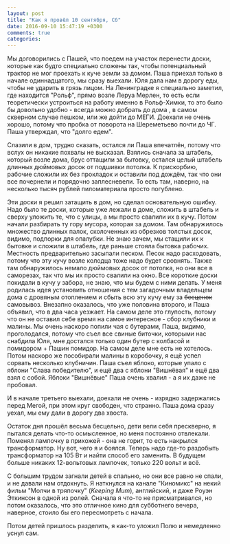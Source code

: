 ```yaml
---
layout: post
title: "Как я провёл 10 сентября, Сб"
date: 2016-09-10 15:47:19 +0300
comments: true
categories: 
---
```

Мы договорились с Пашей, что поедем на участок перенести доски, которые как будто специально сложены так, чтобы потенциальный трактор не мог проехать к куче земли за домом. Паша приехал только в начале одиннадцатого, мы сразу выехали. Юля дала нам в дорогу еды, чтобы не ударить в грязь лицом. На Ленинградке я специально заметил, где находится "Рольф", прямо возле Леруа Мерлен, то есть если теоретически устроиться на работу именно в Рольф-Химки, то это было бы довольно удобно - всегда можно добрать до дома , в самом скверном случае пешком, или же дойти до МЕГИ. Доехали не очень хорошо, потому что пробка от поворота на Шереметьево почти до ЧГ. Паша утверждал, что "долго едем". 

Слазили в дом, трудно сказать, остался ли Паша впечатлён, потому что вслух он никакие похвалы не высказал. Взялись сначала за штабель, который возле дома, брус оттащили за бытовку, остался целый штабель длинных дюймовых досок от подшивки потолка. К прискорбию, рабочие сложили их без прокладок и оставили под дождём, так что они все почернели и порядочно заплесневели. То есть там, наверно, на несколько тысяч рублей пиломатериала просто погублено.

Эти доски я решил затащить в дом, но сделал основательную ошибку. Надо было те доски, которые уже лежали в доме, сложить в штабель и сверху уложить те, что с улицы, а мы просто свалили их в кучу. Потом начали разбирать ту гору мусора, которая за домом. Там обнаружилось множество длинных палок, сколоченных из обрезков толстых досок, видимо, подпорки для опалубки. Не знаю зачем, мы стащили их к бытовке и сложили в штабель, где раньше стояла бытовка рабочих. Местность предварительно засыпали песком. Песок надо расходовать, потому что эту кучу возле колодца тоже надо будет сровнять. Также там обнаружилось немало дюймовых досок от потолка, но они все в саморезах, так что мы их просто свалили на окно. Все короткие доски покидали в кучу у забора, не знаю, что мы будем с ними делать. У меня родилась идея установить отношения с тем загадочным владельцем дома с дровяным отоплением и сбыть всю эту кучу ему за ~~бесценок~~ самовывоз. Внезапно оказалось, что уже половина второго, и Паша объявил, что в два часа уезжает. На самом деле это глупость, потому что он не оставил себе время на самое интересное - сбор клубники и малины. Мы очень наскоро попили чая с бутерами, Паша, видимо, проголодался, потому что съел все свиные биточки, которыми нас снабдила Юля, мне достался только один бутер с колбасой и помидором + Пашин помидор. На самом деле мне есть не хотелось. Потом наскоро же пособирали малины в коробочку, я ещё успел сорвать несколько клубничин. Паша съел яблоко, которые упало с яблони "Слава победителю", и ещё два с яблони "Вишнёвая" и ещё два взял с собой. Яблоки "Вишнёвые" Паша очень хвалил - а я их даже не пробовал.

И в начале третьего выехали, доехали не очень - изрядно задержались перед Мегой, при этом круг свободен, что странно. Паша дома сразу уехал, мы ему дали в дорогу два хвоста.

Остаток дня прошёл весьма бесцельно, дети вели себя прескверно, я пытался делать что-то осмысленное, но меня постоянно отвлекали. Поменял лампочку в прихожей - она не горит, то есть накрылся трансформатор. Ну вот, чего я и боялся. Теперь надо где-то раздобыть трансформатор на 105 Вт и найти способ его заменить. В будущем больше никаких 12-вольтовых лампочек, только 220 вольт и всё.

С большим трудом загнали детей в спальню, но они все равно не спали, и не давали нам отдохнуть. Я наткнулся на канале "Киномикс" на некий фильм "Молчи в тряпочку" (*Keeping Mum*), английский, и даже Роуэн Эткинсон в одной из ролей. Сначала я что-то не присматривался, но потом оказалось, что это отличное кино для субботнего вечера, наверное, стоило бы его пересмотреть с начала.

Потом детей пришлось разделить, я как-то уложил Полю и немедленно уснул сам.